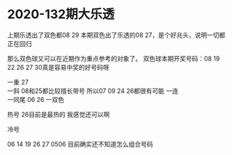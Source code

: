 # 2020-132期大乐透

上期乐透出了双色都08 29
本期双色出了乐透的08 27，是个好兆头，说明一切都正在回归

那么双色球又可以在近期作为重点参考的对象了。
双色球本期开奖号码：08 19 22 26 27 30真是容易中奖的好号码呀







一重      27       
一斜      08和25都比较擅长带号 所以07 09 24 26都很有可能
一连        
一同尾    06 26
一双色


热号      26目前是最热的 我感觉还可以啊

冷号    


06 14 19 26 27   0506  目前确实还不知道怎么组合号码  